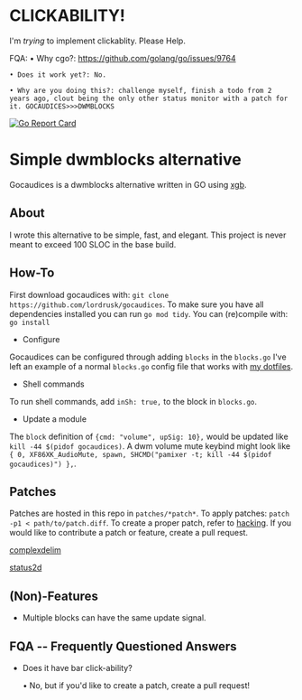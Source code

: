 # CLICKABILITY!
I'm *trying* to implement clickablity. Please Help.

FQA:
	• Why cgo?: https://github.com/golang/go/issues/9764

	• Does it work yet?: No.

	• Why are you doing this?: challenge myself, finish a todo from 2 years ago, clout being the only other status monitor with a patch for it. GOCAUDICES>>>DWMBLOCKS

[![Go Report Card](https://goreportcard.com/badge/github.com/lordrusk/gocaudices)](https://goreportcard.com/report/github.com/lordrusk/gocaudices)

# Simple dwmblocks alternative
Gocaudices is a dwmblocks alternative written in GO using [xgb](https://github.com/jezek/xgb).

## About
I wrote this alternative to be simple, fast, and elegant. This project is never meant to exceed 100 SLOC in the base build.

## How-To
First download gocaudices with: `git clone https://github.com/lordrusk/gocaudices`. To make sure you have all dependencies installed you can run `go mod tidy`. You can (re)compile with: `go install`

- Configure

Gocaudices can be configured through adding `blocks` in the `blocks.go` I've left an example of a normal `blocks.go` config file that works with [my dotfiles](https://github.com/lordrusk/artixdwm).

- Shell commands

To run shell commands, add `inSh: true,` to the block in `blocks.go`.

- Update a module

The `block` definition of `{cmd: "volume", upSig: 10},` would be updated like `kill -44 $(pidof gocaudices)`. A dwm volume mute keybind might look like `{ 0, XF86XK_AudioMute, spawn, SHCMD("pamixer -t; kill -44 $(pidof gocaudices)") },`.

## Patches
Patches are hosted in this repo in `patches/*patch*`. To apply patches: `patch -p1 < path/to/patch.diff`. To create a proper patch, refer to [hacking](https://suckless.org/hacking/). If you would like to contribute a patch or feature, create a pull request.

[complexdelim](https://github.com/LordRusk/gocaudices/tree/master/patches/complexdelim)

[status2d](https://github.com/LordRusk/gocaudices/tree/master/patches/status2d)

## (Non)-Features
+ Multiple blocks can have the same update signal.

## FQA -- Frequently Questioned Answers
+ Does it have bar click-ability?

	• No, but if you'd like to create a patch, create a pull request!
